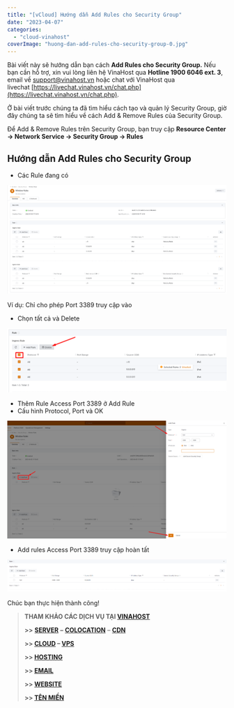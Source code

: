 ```yaml
---
title: "[vCloud] Hướng dẫn Add Rules cho Security Group"
date: "2023-04-07"
categories: 
  - "cloud-vinahost"
coverImage: "huong-dan-add-rules-cho-security-group-0.jpg"
---
```


Bài viết này sẽ hướng dẫn bạn cách **Add Rules cho Security Group.** Nếu bạn cần hỗ trợ, xin vui lòng liên hệ VinaHost qua **Hotline 1900 6046 ext. 3**, email về [support@vinahost.vn](mailto:support@vinahost.vn) hoặc chat với VinaHost qua livechat [https://livechat.vinahost.vn/chat.php](https://livechat.vinahost.vn/chat.php).

Ở bài viết trước chúng ta đã tìm hiểu cách tạo và quản lý Security Group, giờ đây chúng ta sẽ tìm hiểu về cách Add & Remove Rules của Security Group.

Để Add & Remove Rules trên Security Group, bạn truy cập **Resource Center -> Network Service -> Security Group -> Rules**

## Hướng dẫn Add Rules cho Security Group

- Các Rule đang có

![Hướng dẫn Add Rules cho Security Group](images/huong-dan-add-rules-cho-security-group-1.png)

Ví dụ: Chỉ cho phép Port 3389 truy cập vào

- Chọn tất cả và Delete

![](images/huong-dan-add-rules-cho-security-group-2.png)

- Thêm Rule Access Port 3389 ở Add Rule
- Cấu hình Protocol, Port và OK

![](images/huong-dan-add-rules-cho-security-group-3.png)

- Add rules Access Port 3389 truy cập hoàn tất

![](images/huong-dan-add-rules-cho-security-group-4.png)

Chúc bạn thực hiện thành công!

> **THAM KHẢO CÁC DỊCH VỤ TẠI [VINAHOST](https://vinahost.vn/)**
> 
> **\>>** [**SERVER**](https://vinahost.vn/thue-may-chu-rieng/) **–** [**COLOCATION**](https://vinahost.vn/colocation.html) – [**CDN**](https://vinahost.vn/dich-vu-cdn-chuyen-nghiep)
> 
> **\>> [CLOUD](https://vinahost.vn/cloud-server-gia-re/) – [VPS](https://vinahost.vn/vps-ssd-chuyen-nghiep/)**
> 
> **\>> [HOSTING](https://vinahost.vn/wordpress-hosting)**
> 
> **\>> [EMAIL](https://vinahost.vn/email-hosting)**
> 
> **\>> [WEBSITE](http://vinawebsite.vn/)**
> 
> **\>> [TÊN MIỀN](https://vinahost.vn/ten-mien-gia-re/)**
